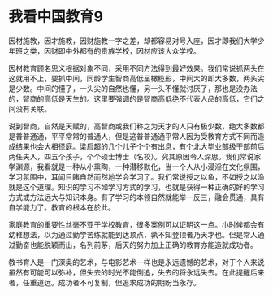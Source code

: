 # 我看中国教育9
因材施教，因才施教，因财施教一字之差，却都容易对号入座，因才即我们大学少年班之类，因财即中外都有的贵族学校，因材应该大众学校。  

因材教育顾名思义根据对象不同，采用不同方法得到最好效果。我们常说抓两头在这就用不上，要抓中间，同龄学生智商高低呈橄榄形，中间大的即大多数，两头尖是少数。中间的懂了，一头尖的自然也懂，另一头不懂就讨厌了，那也是没办法的，智商的高低是天生的。这里要强调的是智商高低绝不代表人品的高低，它们之间没有关联。  

说到智商，自然是天赋的，高智商或我们称之为天才的人只有极少数，绝大多数都是普普通通，平平常常的普通人，但是这普普通通平常人因为受教育方式不同而造成结果也会大相径庭。梁启超的几个儿子个个有出息，有个北大毕业部级干部前后两任夫人，四五个孩子，个个硕士博士（名校）。究其原因令人深思。我们常说家学渊源，我看就是一种从小熏陶，一种潜移默化，当一个人从小浸淫在文化氛围，学习氛围中，耳闻目睹自然而然地学会学习了。我们常说授之以鱼，不如授之以渔就是这个道理。知识的学习不如学习方式的学习，也就是获得一种正确的好的学习方式或方法远大与知识本身。有了学习的本领自然就能举一反三，融会贯通，具有自学能力了。教育的根本在於此。  

家庭教育的重要性丝毫不亚于学校教育，很多案例可以证明这一点。小时候都会有幼稚想法，以为通过勤学苦练就能到达顶点，孰不知登顶者乃天才也。但是常人通过勤奋也能脱颖而出，名列前茅，后天的努力加上正确的教育亦能造就成功者。  

教书育人是一门深奥的艺术，与电影艺术一样也是永远遗憾的艺术，对于个人来说虽然有可能可以弥补，但失去的时光不能倒追，失去的将永远失去。在此提醒后来者，任重道远。成功者不可复制，但追求成功的期盼当永存。  